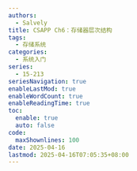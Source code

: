 ```yaml
---
authors:
  - Salvely
title: CSAPP Ch6：存储器层次结构
tags:
  - 存储系统
categories:
  - 系统入门
series:
  - 15-213
seriesNavigation: true
enableLastMod: true
enableWordCount: true
enableReadingTime: true
toc:
  enable: true
  auto: false
code:
  maxShownlines: 100
date: 2025-04-16
lastmod: 2025-04-16T07:05:35+08:00
---
```


<!--more-->
